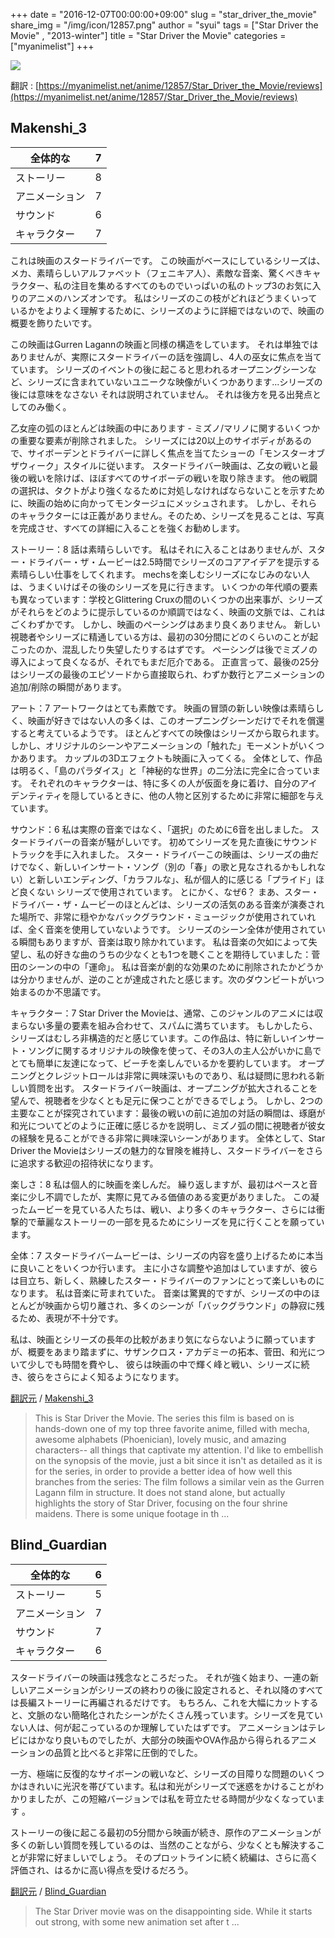 +++
date = "2016-12-07T00:00:00+09:00"
slug = "star_driver_the_movie"
share_img = "/img/icon/12857.png"
author = "syui"
tags = ["Star Driver the Movie" , "2013-winter"]
title = "Star Driver the Movie"
categories = ["myanimelist"]
+++

![](https://myanimelist.cdn-dena.com/images/anime/12/57249.jpg)


<!--more-->

翻訳 : [https://myanimelist.net/anime/12857/Star_Driver_the_Movie/reviews](https://myanimelist.net/anime/12857/Star_Driver_the_Movie/reviews)


## Makenshi_3



全体的な|  7
--- | ---
ストーリー|  8
アニメーション|  7
サウンド|  6
キャラクター|  7

これは映画のスタードライバーです。 この映画がベースにしているシリーズは、メカ、素晴らしいアルファベット（フェニキア人）、素敵な音楽、驚くべきキャラクター、私の注目を集めるすべてのものでいっぱいの私のトップ3のお気に入りのアニメのハンズオンです。 私はシリーズのこの枝がどれほどうまくいっているかをよりよく理解するために、シリーズのように詳細ではないので、映画の概要を飾りたいです。

この映画はGurren Lagannの映画と同様の構造をしています。 それは単独ではありませんが、実際にスタードライバーの話を強調し、4人の巫女に焦点を当てています。 シリーズのイベントの後に起こると思われるオープニングシーンなど、シリーズに含まれていないユニークな映像がいくつかあります...シリーズの後には意味をなさない それは説明されていません。 それは後方を見る出発点としてのみ働く。

乙女座の弧のほとんどは映画の中にあります - ミズノ/マリノに関するいくつかの重要な要素が削除されました。 シリーズには20以上のサイボディがあるので、サイボーデンとドライバーに詳しく焦点を当てたショーの「モンスターオブザウィーク」スタイルに従います。 スタードライバー映画は、乙女の戦いと最後の戦いを除けば、ほぼすべてのサイボーデの戦いを取り除きます。 他の戦闘の選択は、タクトがより強くなるために対処しなければならないことを示すために、映画の始めに向かってモンタージュにメッシュされます。 しかし、それらのキャラクターには正義がありません。そのため、シリーズを見ることは、写真を完成させ、すべての詳細に入ることを強くお勧めします。

ストーリー：8
話は素晴らしいです。 私はそれに入ることはありませんが、スター・ドライバー・ザ・ムービーは2.5時間でシリーズのコアアイデアを提示する素晴らしい仕事をしてくれます。  mechsを楽しむシリーズになじみのない人は、うまくいけばその後のシリーズを見に行きます。 いくつかの年代順の要素も異なっています：学校とGlittering Cruxの間のいくつかの出来事が、シリーズがそれらをどのように提示しているのか順調ではなく、映画の文脈では、これはごくわずかです。
しかし、映画のペーシングはあまり良くありません。 新しい視聴者やシリーズに精通している方は、最初の30分間にどのくらいのことが起こったのか、混乱したり失望したりするはずです。 ペーシングは後でミズノの導入によって良くなるが、それでもまだ厄介である。 正直言って、最後の25分はシリーズの最後のエピソードから直接取られ、わずか数行とアニメーションの追加/削除の瞬間があります。

アート：7
アートワークはとても素敵です。 映画の冒頭の新しい映像は素晴らしく、映画が好きではない人の多くは、このオープニングシーンだけでそれを償還すると考えているようです。 ほとんどすべての映像はシリーズから取られます。 しかし、オリジナルのシーンやアニメーションの「触れた」モーメントがいくつかあります。 カップルの3Dエフェクトも映画に入ってくる。 全体として、作品は明るく、「島のパラダイス」と「神秘的な世界」の二分法に完全に合っています。 それぞれのキャラクターは、特に多くの人が仮面を身に着け、自分のアイデンティティを隠しているときに、他の人物と区別するために非常に細部を与えています。

サウンド：6
私は実際の音楽ではなく、「選択」のために6音を出しました。 スタードライバーの音楽が騒がしいです。 初めてシリーズを見た直後にサウンドトラックを手に入れました。 スター・ドライバーこの映画は、シリーズの曲だけでなく、新しいインサート・ソング（別の「春」の歌と見なされるかもしれない）と新しいエンディング、「カラフルな」、私が個人的に感じる「プライド」ほど良くない シリーズで使用されています。 とにかく、なぜ6？ まあ、スター・ドライバー・ザ・ムービーのほとんどは、シリーズの活気のある音楽が演奏された場所で、非常に穏やかなバックグラウンド・ミュージックが使用されていれば、全く音楽を使用していないようです。 シリーズのシーン全体が使用されている瞬間もありますが、音楽は取り除かれています。 私は音楽の欠如によって失望し、私の好きな曲のうちの少なくとも1つを聴くことを期待していました：菅田のシーンの中の「運命」。 私は音楽が劇的な効果のために削除されたかどうかは分かりませんが、逆のことが達成されたと感じます。次のダウンビートがいつ始まるのか不思議です。

キャラクター：7
Star Driver the Movieは、通常、このジャンルのアニメには収まらない多量の要素を組み合わせて、スパムに満ちています。 もしかしたら、シリーズはむしろ非構造的だと感じています。この作品は、特に新しいインサート・ソングに関するオリジナルの映像を使って、その3人の主人公がいかに島でとても簡単に友達になって、ビーチを楽しんでいるかを要約しています。 オープニングとクレジットロールは非常に興味深いものであり、私は疑問に思われる新しい質問を出す。 スタードライバー映画は、オープニングが拡大されることを望んで、視聴者を少なくとも足元に保つことができるでしょう。 しかし、2つの主要なことが探究されています：最後の戦いの前に追加の対話の瞬間は、琢磨が和光についてどのように正確に感じるかを説明し、ミズノ弧の間に視聴者が彼女の経験を見ることができる非常に興味深いシーンがあります。 全体として、Star Driver the Movieはシリーズの魅力的な冒険を維持し、スタードライバーをさらに追求する歓迎の招待状になります。

楽しさ：8
私は個人的に映画を楽しんだ。 繰り返しますが、最初はペースと音楽に少し不調でしたが、実際に見てみる価値のある変更がありました。 この凝ったムービーを見ている人たちは、戦い、より多くのキャラクター、さらには衝撃的で華麗なストーリーの一部を見るためにシリーズを見に行くことを願っています。

全体：7
スタードライバームービーは、シリーズの内容を盛り上げるために本当に良いことをいくつか行います。 主に小さな調整や追加はしていますが、彼らは目立ち、新しく、熟練したスター・ドライバーのファンにとって楽しいものになります。 私は音楽に苛まれていた。 音楽は驚異的ですが、シリーズの中のほとんどが映画から切り離され、多くのシーンが「バックグラウンド」の静寂に残るため、表現が不十分です。

私は、映画とシリーズの長年の比較があまり気にならないように願っていますが、概要をあまり踏まずに、サザンクロス・アカデミーの拓本、菅田、和光について少しでも時間を費やし、 彼らは映画の中で輝く峰と戦い、シリーズに続き、彼らをさらによく知るようになります。

[翻訳元](https://myanimelist.net/reviews.php?id=147059) / [Makenshi_3](https://myanimelist.net/profile/Makenshi_3/reviews)


> This is Star Driver the Movie. The series this film is based on is hands-down one of my top three favorite anime, filled with mecha, awesome alphabets (Phoenician), lovely music, and amazing characters-- all things that captivate my attention. I'd like to embellish on the synopsis of the movie, just a bit since it isn't as detailed as it is for the series, in order to provide a better idea of how well this branches from the series:    The film follows a similar vein as the Gurren Lagann film in structure. It does not stand alone, but actually highlights the story of Star Driver, focusing on the four shrine maidens. There is some unique footage in th ...

## Blind_Guardian



全体的な|  6
--- | ---
ストーリー|  5
アニメーション|  7
サウンド|  7
キャラクター|  6

スタードライバーの映画は残念なところだった。 それが強く始まり、一連の新しいアニメーションがシリーズの終わりの後に設定されると、それ以降のすべては長編ストーリーに再編されるだけです。 もちろん、これを大幅にカットすると、文脈のない簡略化されたシーンがたくさん残っています。シリーズを見ていない人は、何が起こっているのか理解していたはずです。 アニメーションはテレビにはかなり良いものでしたが、大部分の映画やOVA作品から得られるアニメーションの品質と比べると非常に圧倒的でした。

一方、極端に反復的なサイボーンの戦いなど、シリーズの目障りな問題のいくつかはきれいに光沢を帯びています。私は和光がシリーズで迷惑をかけることがわかりましたが、この短縮バージョンでは私を苛立たせる時間が少なくなっています 。

ストーリーの後に起こる最初の5分間から映画が続き、原作のアニメーションが多くの新しい質問を残しているのは、当然のことながら、少なくとも解決することが非常に好ましいでしょう。 そのプロットラインに続く続編は、さらに高く評価され、はるかに高い得点を受けるだろう。

[翻訳元](https://myanimelist.net/reviews.php?id=152349) / [Blind_Guardian](https://myanimelist.net/profile/Blind_Guardian/reviews)


> The Star Driver movie was on the disappointing side. While it starts out strong, with some new animation set after t ...
